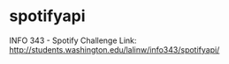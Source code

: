# spotifyapi
INFO 343 - Spotify Challenge
Link: http://students.washington.edu/lalinw/info343/spotifyapi/
